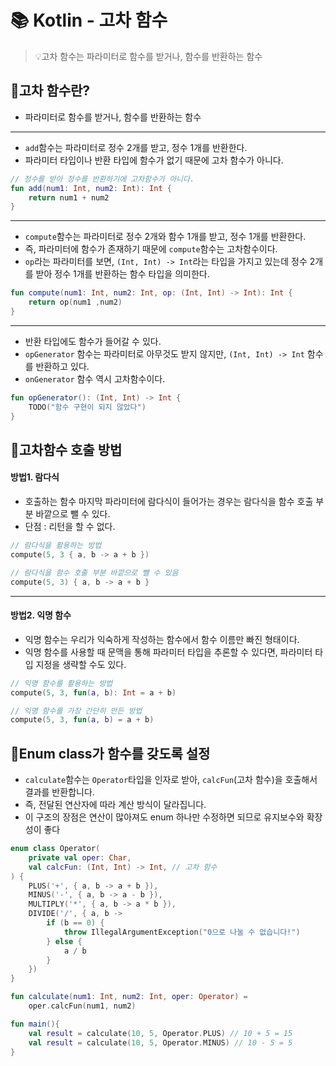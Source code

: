 # 📚 Kotlin -  고차 함수

> 💡고차 함수는 파라미터로 함수를 받거나, 함수를 반환하는 함수

## 👻고차 함수란?
- 파라미터로 함수를 받거나, 함수를 반환하는 함수
---
- `add`함수는 파라미터로 정수 2개를 받고, 정수 1개를 반환한다.
- 파라미터 타입이나 반환 타입에 함수가 없기 때문에 고차 함수가 아니다.
```kotlin
// 정수를 받아 정수를 반환하기에 고차함수가 아니다.
fun add(num1: Int, num2: Int): Int {
    return num1 + num2
}
```
---

- `compute`함수는 파라미터로 정수 2개와 함수 1개를 받고, 정수 1개를 반환한다.
- 즉, 파라미터에 함수가 존재하기 때문에 `compute`함수는 고차함수이다.
- `op`라는 파라미터를 보면, `(Int, Int) -> Int`라는 타입을 가지고 있는데 정수 2개를 받아 정수 1개를 반환하는 함수 타입을 의미한다.
```kotlin
fun compute(num1: Int, num2: Int, op: (Int, Int) -> Int): Int {
    return op(num1 ,num2)
}
```
---

- 반환 타입에도 함수가 들어갈 수 있다.
- `opGenerator` 함수는 파라미터로 아무것도 받지 않지만, `(Int, Int) -> Int` 함수를 반환하고 있다. 
- `onGenerator` 함수 역시 고차함수이다.
```kotlin
fun opGenerator(): (Int, Int) -> Int {
    TODO("함수 구현이 되지 않았다")
}
```

## 🎯고차함수 호출 방법
#### 방법1. 람다식
- 호출하는 함수 마지막 파라미터에 람다식이 들어가는 경우는 람다식을 함수 호출 부분 바깥으로 뺄 수 있다. 
- 단점 : 리턴을 할 수 없다.
```kotlin
// 람다식을 활용하는 방법
compute(5, 3 { a, b -> a + b })

// 람다식을 함수 호출 부분 바깥으로 뺄 수 있음
compute(5, 3) { a, b -> a + b }
```
--- 
#### 방법2. 익명 함수
- 익명 함수는 우리가 익숙하게 작성하는 함수에서 함수 이름만 빠진 형태이다.
- 익명 함수를 사용할 때 문맥을 통해 파라미터 타입을 추론할 수 있다면, 파라미터 타입 지정을 생략할 수도 있다.
```kotlin
// 익명 함수를 활용하는 방법
compute(5, 3, fun(a, b): Int = a + b)

// 익명 함수를 가장 간단히 만든 방법
compute(5, 3, fun(a, b) = a + b)
```

## 🎱Enum class가 함수를 갖도록 설정
- `calculate`함수는 `Operator`타입을 인자로 받아, `calcFun`(고차 함수)을 호출해서 결과를 반환합니다.
- 즉, 전달된 연산자에 따라 계산 방식이 달라집니다.
- 이 구조의 장점은 연산이 많아져도 enum 하나만 수정하면 되므로 유지보수와 확장성이 좋다

```kotlin
enum class Operator(
    private val oper: Char,
    val calcFun: (Int, Int) -> Int, // 고차 함수
) {
    PLUS('+', { a, b -> a + b }),
    MINUS('-', { a, b -> a - b }),
    MULTIPLY('*', { a, b -> a * b }),
    DIVIDE('/', { a, b ->
        if (b == 0) {
            throw IllegalArgumentException("0으로 나눌 수 없습니다!")
        } else {
            a / b
        }
    })
}

fun calculate(num1: Int, num2: Int, oper: Operator) = 
    oper.calcFun(num1, num2)

fun main(){
    val result = calculate(10, 5, Operator.PLUS) // 10 + 5 = 15
    val result = calculate(10, 5, Operator.MINUS) // 10 - 5 = 5
}
```


